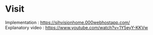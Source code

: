 # Visit
Implementation : https://sihvisionhome.000webhostapp.com/ <br/>
Explanatory video : https://www.youtube.com/watch?v=1Y5eyY-KKVw
